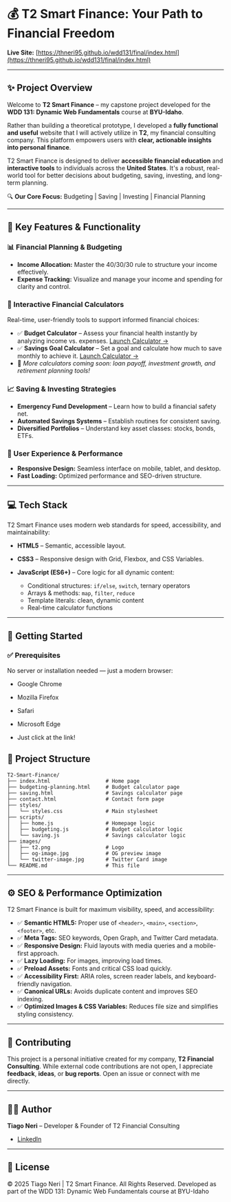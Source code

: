 # 💰 T2 Smart Finance: Your Path to Financial Freedom

**Live Site:** [https://thneri95.github.io/wdd131/final/index.html](https://thneri95.github.io/wdd131/final/index.html)

---

## ✨ Project Overview

Welcome to **T2 Smart Finance** – my capstone project developed for the **WDD 131: Dynamic Web Fundamentals** course at **BYU-Idaho**.

Rather than building a theoretical prototype, I developed a **fully functional and useful** website that I will actively utilize in **T2**, my financial consulting company. This platform empowers users with **clear, actionable insights into personal finance**.

T2 Smart Finance is designed to deliver **accessible financial education** and **interactive tools** to individuals across the **United States**. It's a robust, real-world tool for better decisions about budgeting, saving, investing, and long-term planning.

🔍 **Our Core Focus:** Budgeting | Saving | Investing | Financial Planning

---

## 🚀 Key Features & Functionality

### 📊 Financial Planning & Budgeting

* **Income Allocation:** Master the 40/30/30 rule to structure your income effectively.
* **Expense Tracking:** Visualize and manage your income and spending for clarity and control.

### 💸 Interactive Financial Calculators

Real-time, user-friendly tools to support informed financial choices:

* ✅ **Budget Calculator** – Assess your financial health instantly by analyzing income vs. expenses.
  [Launch Calculator →](./budgeting-planning.html)
* ✅ **Savings Goal Calculator** – Set a goal and calculate how much to save monthly to achieve it.
  [Launch Calculator →](./saving.html)
* 🔧 *More calculators coming soon: loan payoff, investment growth, and retirement planning tools!*

### 📈 Saving & Investing Strategies

* **Emergency Fund Development** – Learn how to build a financial safety net.
* **Automated Savings Systems** – Establish routines for consistent saving.
* **Diversified Portfolios** – Understand key asset classes: stocks, bonds, ETFs.

### 📱 User Experience & Performance

* **Responsive Design:** Seamless interface on mobile, tablet, and desktop.
* **Fast Loading:** Optimized performance and SEO-driven structure.

---

## 💻 Tech Stack

T2 Smart Finance uses modern web standards for speed, accessibility, and maintainability:

* **HTML5** – Semantic, accessible layout.
* **CSS3** – Responsive design with Grid, Flexbox, and CSS Variables.
* **JavaScript (ES6+)** – Core logic for all dynamic content:

  * Conditional structures: `if/else`, `switch`, ternary operators
  * Arrays & methods: `map`, `filter`, `reduce`
  * Template literals: clean, dynamic content
  * Real-time calculator functions

---

## 🚀 Getting Started

### ✅ Prerequisites

No server or installation needed — just a modern browser:

* Google Chrome
* Mozilla Firefox
* Safari
* Microsoft Edge

* Just click at the link! 

## 📁 Project Structure

```
T2-Smart-Finance/
├── index.html                  # Home page
├── budgeting-planning.html     # Budget calculator page
├── saving.html                 # Savings calculator page
├── contact.html                # Contact form page
├── styles/
│   └── styles.css              # Main stylesheet
├── scripts/
│   ├── home.js                 # Homepage logic
│   ├── budgeting.js            # Budget calculator logic
│   └── saving.js               # Savings calculator logic
├── images/
│   ├── t2.png                  # Logo
│   ├── og-image.jpg            # OG preview image
│   └── twitter-image.jpg       # Twitter Card image
└── README.md                   # This file
```

---

## ⚙️ SEO & Performance Optimization

T2 Smart Finance is built for maximum visibility, speed, and accessibility:

* ✅ **Semantic HTML5:** Proper use of `<header>`, `<main>`, `<section>`, `<footer>`, etc.
* ✅ **Meta Tags:** SEO keywords, Open Graph, and Twitter Card metadata.
* ✅ **Responsive Design:** Fluid layouts with media queries and a mobile-first approach.
* ✅ **Lazy Loading:** For images, improving load times.
* ✅ **Preload Assets:** Fonts and critical CSS load quickly.
* ✅ **Accessibility First:** ARIA roles, screen reader labels, and keyboard-friendly navigation.
* ✅ **Canonical URLs:** Avoids duplicate content and improves SEO indexing.
* ✅ **Optimized Images & CSS Variables:** Reduces file size and simplifies styling consistency.

---

## 🤝 Contributing

This project is a personal initiative created for my company, **T2 Financial Consulting**. While external code contributions are not open, I appreciate **feedback**, **ideas**, or **bug reports**. Open an issue or connect with me directly.

---

## 🧑‍💻 Author

**Tiago Neri** – Developer & Founder of T2 Financial Consulting

* [LinkedIn](https://www.linkedin.com/in/tiagoneri)


---

## 📜 License

© 2025 Tiago Neri | T2 Smart Finance. All Rights Reserved.
Developed as part of the WDD 131: Dynamic Web Fundamentals course at BYU-Idaho
